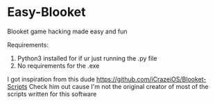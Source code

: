 # Easy-Blooket
Blooket game hacking made easy and fun

Requirements:
1) Python3 installed for if ur just running the .py file
2) No requirements for the .exe

I got inspiration from this dude
https://github.com/iCrazeiOS/Blooket-Scripts
Check him out cause I'm not the original creator of most of the scripts written for this software
